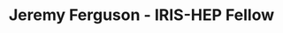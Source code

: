 ---
permalink: /fellows/JeremyFerguson.html
layout: fellow
pagetype: fellow
active: false
title: Jeremy Ferguson - IRIS-HEP Fellow
fellow-name: Jeremy Ferguson
project_title: Graph Methods for Particle Tracking
focus-area: ia
dates:
  start: 2021-01-04
  end: 2021-06-19
photo: /assets/images/team/fellows-2021/Jeremy-Ferguson.jpg
institution: University of California-Berkeley
e-mail: jmfergie@berkeley.edu
mentors:
- Daniel Murnane (LBNL)
project_goal: >
  Investigate post-processing algorithms for the output of graph neural networks for
  particle tracks. Apply traditional graph algorithms and end-to-end machine learning
  techniques to the TrackML and ATLAS datasets to label tracks. This will allow for
  faster processing of particle tracks while still producing meaningful results.
proposal: /assets/pdf/fellows-2021/Fellow-Jeremy-Ferguson-Proposal.pdf
presentations:
- title: Graph Methods for Particle Tracking
  date: 2021-06-28
  url: https://indico.cern.ch/event/1041106/contributions/4373477/attachments/2272534/3859780/IRIS-HEP_6-28.pdf
  meeting: IRIS-HEP Topical Meetings
  meetingurl: https://indico.cern.ch/event/1041106/
  recordingurl: https://www.youtube.com/watch?v=2BnMALmU5CQ
  focus-area: ia
github-username: jeremyferguson
current_status: >
  <strong>January 2022</strong> - Research Intern at UC Berkeley PLAIT Lab
linkedin-profile: https://www.linkedin.com/in/jeremy-ferguson-66051715a/
challenge-area:
---
